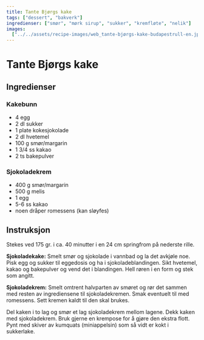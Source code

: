 ```yaml
---
title: Tante Bjørgs kake
tags: ["dessert", "bakverk"]
ingredienser: ["smør", "mørk sirup", "sukker", "kremfløte", "nelik"]
images:
  ["../../assets/recipe-images/web_tante-bjørgs-kake-budapestrull-en.jpg"]
---
```


# Tante Bjørgs kake

## Ingredienser

### Kakebunn

- 4 egg
- 2 dl sukker
- 1 plate kokesjokolade
- 2 dl hvetemel
- 100 g smør/margarin
- 1 3/4 ss kakao
- 2 ts bakepulver

### Sjokoladekrem

- 400 g smør/margarin
- 500 g melis
- 1 egg
- 5-6 ss kakao
- noen dråper romessens (kan sløyfes)

## Instruksjon

Stekes ved 175 gr. i ca. 40 minutter i en 24 cm springfrom på nederste rille.

**Sjokoladekake:** Smelt smør og sjokolade i vannbad og la det avkjøle noe. Pisk egg og sukker til eggedosis og ha i sjokoladeblandingen. Sikt hvetemel, kakao og bakepulver og vend det i blandingen. Hell røren i en form og stek som angitt.

**Sjokoladekrem:** Smelt omtrent halvparten av smøret og rør det sammen med resten av ingrediensene til sjokoladekremen. Smak eventuelt til med romessens. Sett kremen kaldt til den skal brukes.

Del kaken i to lag og smør et lag sjokoladekrem mellom lagene. Dekk kaken med sjokoladekrem. Bruk gjerne en krempose for å gjøre den ekstra flott. Pynt med skiver av kumquats (miniappelsin) som så vidt er kokt i sukkerlake.
